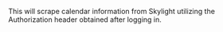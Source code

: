 This will scrape calendar information from Skylight utilizing the Authorization header obtained after logging in.
